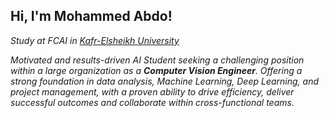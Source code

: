 <h2>Hi, I'm Mohammed Abdo!</h2>
<p><em>Study at FCAI in <a href="https://kfs.edu.eg/engkfs/"> Kafr-Elsheikh University </a>
<p> 
Motivated and results-driven AI Student seeking a challenging position within a large 
organization as a <b>Computer Vision Engineer</b>. Offering a strong foundation in data analysis, Machine 
Learning, Deep Learning, and project management, with a proven ability to drive efficiency, deliver 
successful outcomes and collaborate within cross-functional teams. </p>

